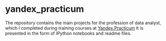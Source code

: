# yandex_practicum
The repository contains the main projects for the profession of data analyst, which I completed during training courses at [Yandex.Practicum](https://practicum.yandex.ru/) It is presented in the form of IPython notebooks and readme files.
